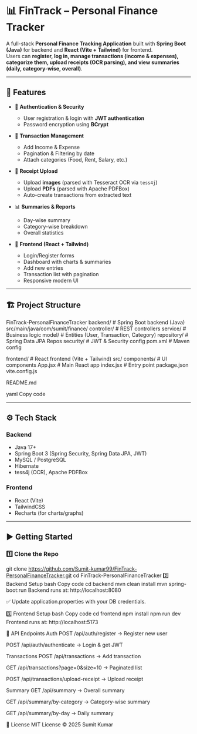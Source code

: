 # 📊 FinTrack – Personal Finance Tracker

A full-stack **Personal Finance Tracking Application** built with **Spring Boot (Java)** for backend and **React (Vite + Tailwind)** for frontend.  
Users can **register, log in, manage transactions (income & expenses), categorize them, upload receipts (OCR parsing), and view summaries (daily, category-wise, overall)**.

---

## 🚀 Features
- 🔑 **Authentication & Security**
  - User registration & login with **JWT authentication**
  - Password encryption using **BCrypt**

- 💸 **Transaction Management**
  - Add Income & Expense
  - Pagination & Filtering by date
  - Attach categories (Food, Rent, Salary, etc.)

- 📂 **Receipt Upload**
  - Upload **images** (parsed with Tesseract OCR via `tess4j`)
  - Upload **PDFs** (parsed with Apache PDFBox)
  - Auto-create transactions from extracted text

- 📊 **Summaries & Reports**
  - Day-wise summary
  - Category-wise breakdown
  - Overall statistics

- 🎨 **Frontend (React + Tailwind)**
  - Login/Register forms
  - Dashboard with charts & summaries
  - Add new entries
  - Transaction list with pagination
  - Responsive modern UI

---

## 🏗️ Project Structure

FinTrack-PersonalFinanceTracker
   backend/ # Spring Boot backend (Java)
     src/main/java/com/sumit/finance/
        controller/ # REST controllers
        service/ # Business logic
        model/ # Entities (User, Transaction, Category)
        repository/ # Spring Data JPA Repos
        security/ # JWT & Security config
      pom.xml # Maven config

  frontend/ # React frontend (Vite + Tailwind)
    src/
      components/ # UI components
      App.jsx # Main React app
      index.jsx # Entry point
      package.json
      vite.config.js

  README.md

yaml
Copy code

---

## ⚙️ Tech Stack
### Backend
- Java 17+
- Spring Boot 3 (Spring Security, Spring Data JPA, JWT)
- MySQL / PostgreSQL
- Hibernate
- tess4j (OCR), Apache PDFBox

### Frontend
- React (Vite)
- TailwindCSS
- Recharts (for charts/graphs)

---

## ▶️ Getting Started

### 1️⃣ Clone the Repo
git clone https://github.com/Sumit-kumar99/FinTrack-PersonalFinanceTracker.git
cd FinTrack-PersonalFinanceTracker
2️⃣ Backend Setup
bash
Copy code
cd backend
mvn clean install
mvn spring-boot:run
Backend runs at: http://localhost:8080

✅ Update application.properties with your DB credentials.

3️⃣ Frontend Setup
bash
Copy code
cd frontend
npm install
npm run dev
Frontend runs at: http://localhost:5173

🔑 API Endpoints
Auth
POST /api/auth/register → Register new user

POST /api/auth/authenticate → Login & get JWT

Transactions
POST /api/transactions → Add transaction

GET /api/transactions?page=0&size=10 → Paginated list

POST /api/transactions/upload-receipt → Upload receipt

Summary
GET /api/summary → Overall summary

GET /api/summary/by-category → Category-wise summary

GET /api/summary/by-day → Daily summary


📜 License
MIT License © 2025 Sumit Kumar
